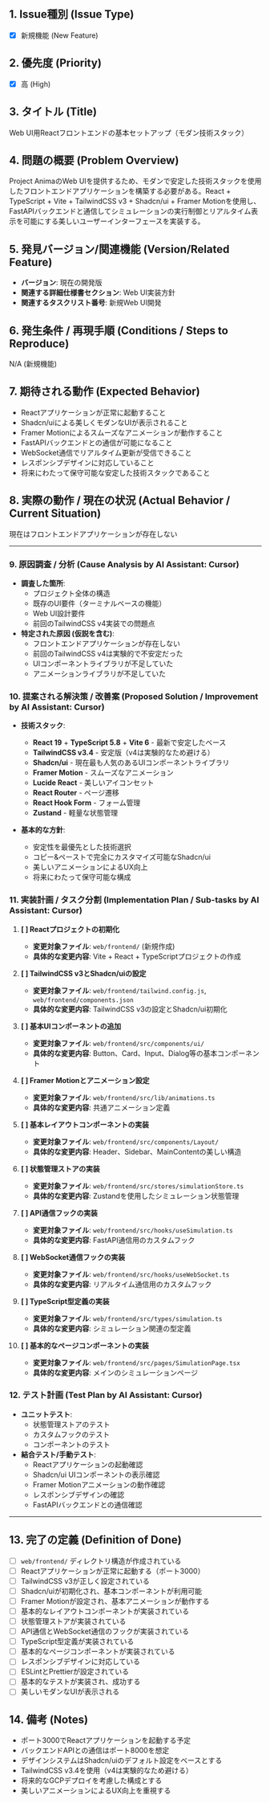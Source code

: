 ## 1. Issue種別 (Issue Type)

* [x] 新規機能 (New Feature)

## 2. 優先度 (Priority)

* [x] 高 (High)

## 3. タイトル (Title)

Web UI用Reactフロントエンドの基本セットアップ（モダン技術スタック）

## 4. 問題の概要 (Problem Overview)

Project AnimaのWeb UIを提供するため、モダンで安定した技術スタックを使用したフロントエンドアプリケーションを構築する必要がある。React + TypeScript + Vite + TailwindCSS v3 + Shadcn/ui + Framer Motionを使用し、FastAPIバックエンドと通信してシミュレーションの実行制御とリアルタイム表示を可能にする美しいユーザーインターフェースを実装する。

## 5. 発見バージョン/関連機能 (Version/Related Feature)

* **バージョン**: 現在の開発版
* **関連する詳細仕様書セクション**: Web UI実装方針
* **関連するタスクリスト番号**: 新規Web UI開発

## 6. 発生条件 / 再現手順 (Conditions / Steps to Reproduce)

N/A (新規機能)

## 7. 期待される動作 (Expected Behavior)

* Reactアプリケーションが正常に起動すること
* Shadcn/uiによる美しくモダンなUIが表示されること
* Framer Motionによるスムーズなアニメーションが動作すること
* FastAPIバックエンドとの通信が可能になること
* WebSocket通信でリアルタイム更新が受信できること
* レスポンシブデザインに対応していること
* 将来にわたって保守可能な安定した技術スタックであること

## 8. 実際の動作 / 現在の状況 (Actual Behavior / Current Situation)

現在はフロントエンドアプリケーションが存在しない

---

### 9. 原因調査 / 分析 (Cause Analysis by AI Assistant: Cursor)

* **調査した箇所**:
    * プロジェクト全体の構造
    * 既存のUI要件（ターミナルベースの機能）
    * Web UI設計要件
    * 前回のTailwindCSS v4実装での問題点
* **特定された原因 (仮説を含む)**:
    * フロントエンドアプリケーションが存在しない
    * 前回のTailwindCSS v4は実験的で不安定だった
    * UIコンポーネントライブラリが不足していた
    * アニメーションライブラリが不足していた

### 10. 提案される解決策 / 改善案 (Proposed Solution / Improvement by AI Assistant: Cursor)

* **技術スタック**:
    * **React 19** + **TypeScript 5.8** + **Vite 6** - 最新で安定したベース
    * **TailwindCSS v3.4** - 安定版（v4は実験的なため避ける）
    * **Shadcn/ui** - 現在最も人気のあるUIコンポーネントライブラリ
    * **Framer Motion** - スムーズなアニメーション
    * **Lucide React** - 美しいアイコンセット
    * **React Router** - ページ遷移
    * **React Hook Form** - フォーム管理
    * **Zustand** - 軽量な状態管理

* **基本的な方針**:
    * 安定性を最優先とした技術選択
    * コピー&ペーストで完全にカスタマイズ可能なShadcn/ui
    * 美しいアニメーションによるUX向上
    * 将来にわたって保守可能な構成

### 11. 実装計画 / タスク分割 (Implementation Plan / Sub-tasks by AI Assistant: Cursor)

1. **[ ] Reactプロジェクトの初期化**
   * **変更対象ファイル**: `web/frontend/` (新規作成)
   * **具体的な変更内容**: Vite + React + TypeScriptプロジェクトの作成

2. **[ ] TailwindCSS v3とShadcn/uiの設定**
   * **変更対象ファイル**: `web/frontend/tailwind.config.js`, `web/frontend/components.json`
   * **具体的な変更内容**: TailwindCSS v3の設定とShadcn/ui初期化

3. **[ ] 基本UIコンポーネントの追加**
   * **変更対象ファイル**: `web/frontend/src/components/ui/`
   * **具体的な変更内容**: Button、Card、Input、Dialog等の基本コンポーネント

4. **[ ] Framer Motionとアニメーション設定**
   * **変更対象ファイル**: `web/frontend/src/lib/animations.ts`
   * **具体的な変更内容**: 共通アニメーション定義

5. **[ ] 基本レイアウトコンポーネントの実装**
   * **変更対象ファイル**: `web/frontend/src/components/Layout/`
   * **具体的な変更内容**: Header、Sidebar、MainContentの美しい構造

6. **[ ] 状態管理ストアの実装**
   * **変更対象ファイル**: `web/frontend/src/stores/simulationStore.ts`
   * **具体的な変更内容**: Zustandを使用したシミュレーション状態管理

7. **[ ] API通信フックの実装**
   * **変更対象ファイル**: `web/frontend/src/hooks/useSimulation.ts`
   * **具体的な変更内容**: FastAPI通信用のカスタムフック

8. **[ ] WebSocket通信フックの実装**
   * **変更対象ファイル**: `web/frontend/src/hooks/useWebSocket.ts`
   * **具体的な変更内容**: リアルタイム通信用のカスタムフック

9. **[ ] TypeScript型定義の実装**
   * **変更対象ファイル**: `web/frontend/src/types/simulation.ts`
   * **具体的な変更内容**: シミュレーション関連の型定義

10. **[ ] 基本的なページコンポーネントの実装**
    * **変更対象ファイル**: `web/frontend/src/pages/SimulationPage.tsx`
    * **具体的な変更内容**: メインのシミュレーションページ

### 12. テスト計画 (Test Plan by AI Assistant: Cursor)

* **ユニットテスト**:
    * 状態管理ストアのテスト
    * カスタムフックのテスト
    * コンポーネントのテスト
* **結合テスト/手動テスト**:
    * Reactアプリケーションの起動確認
    * Shadcn/ui UIコンポーネントの表示確認
    * Framer Motionアニメーションの動作確認
    * レスポンシブデザインの確認
    * FastAPIバックエンドとの通信確認

---

## 13. 完了の定義 (Definition of Done)

* [ ] `web/frontend/` ディレクトリ構造が作成されている
* [ ] Reactアプリケーションが正常に起動する（ポート3000）
* [ ] TailwindCSS v3が正しく設定されている
* [ ] Shadcn/uiが初期化され、基本コンポーネントが利用可能
* [ ] Framer Motionが設定され、基本アニメーションが動作する
* [ ] 基本的なレイアウトコンポーネントが実装されている
* [ ] 状態管理ストアが実装されている
* [ ] API通信とWebSocket通信のフックが実装されている
* [ ] TypeScript型定義が実装されている
* [ ] 基本的なページコンポーネントが実装されている
* [ ] レスポンシブデザインに対応している
* [ ] ESLintとPrettierが設定されている
* [ ] 基本的なテストが実装され、成功する
* [ ] 美しいモダンなUIが表示される

## 14. 備考 (Notes)

* ポート3000でReactアプリケーションを起動する予定
* バックエンドAPIとの通信はポート8000を想定
* デザインシステムはShadcn/uiのデフォルト設定をベースとする
* TailwindCSS v3.4を使用（v4は実験的なため避ける）
* 将来的なGCPデプロイを考慮した構成とする
* 美しいアニメーションによるUX向上を重視する 